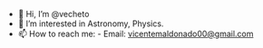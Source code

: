 - 👋 Hi, I’m @vecheto
- 👀 I’m interested in Astronomy, Physics.
- 📫 How to reach me:
                - Email: vicentemaldonado00@gmail.com

<!---
vecheto/vecheto is a ✨ special ✨ repository because its `README.md` (this file) appears on your GitHub profile.
You can click the Preview link to take a look at your changes.
--->
